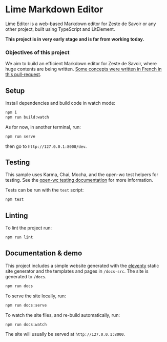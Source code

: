 # Lime Markdown Editor 

Lime Editor is a web-based Markdown editor for Zeste de Savoir or any other project, built using TypeScript and
LitElement.

**This project is in very early stage and is far from working today.**

### Objectives of this project

We aim to build an efficient Markdown editor for Zeste de Savoir, where huge contents are being written. [Some concepts
were written in French in this pull-request](https://github.com/zestedesavoir/zds-site/pull/5910).

## Setup

Install dependencies and build code in watch mode:

```bash
npm i
npm run build:watch
```

As for now, in another terminal, run:

```bash
npm run serve
```

then go to `http://127.0.0.1:8000/dev`.

## Testing

This sample uses Karma, Chai, Mocha, and the open-wc test helpers for testing. See the
[open-wc testing documentation](https://open-wc.org/testing/testing.html) for more information.

Tests can be run with the `test` script:

```bash
npm test
```

## Linting

To lint the project run:

```bash
npm run lint
```

## Documentation & demo

This project includes a simple website generated with the [eleventy](11ty.dev) static site generator and the templates
and pages in `/docs-src`. The site is generated to `/docs`.

```bash
npm run docs
```

To serve the site locally, run:

```bash
npm run docs:serve
```

To watch the site files, and re-build automatically, run:

```bash
npm run docs:watch
```

The site will usually be served at `http://127.0.0.1:8000`.
